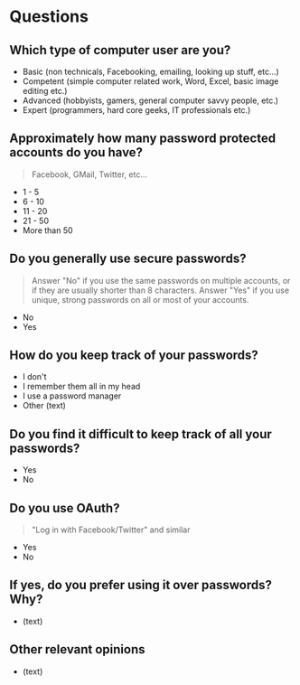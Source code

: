# Questions

## Which type of computer user are you?

- Basic (non technicals, Facebooking, emailing, looking up stuff, etc...)
- Competent (simple computer related work, Word, Excel, basic image editing etc.)
- Advanced (hobbyists, gamers, general computer savvy people, etc.)
- Expert (programmers, hard core geeks, IT professionals etc.)

## Approximately how many password protected accounts do you have?

> Facebook, GMail, Twitter, etc...

- 1 - 5
- 6 - 10
- 11 - 20
- 21 - 50
- More than 50

## Do you generally use secure passwords?

> Answer "No" if you use the same passwords on multiple accounts, or if they are usually
> shorter than 8 characters. Answer "Yes" if you use unique, strong passwords on all or most of
> your accounts.

- No
- Yes

## How do you keep track of your passwords?

- I don't
- I remember them all in my head
- I use a password manager
- Other (text)

## Do you find it difficult to keep track of all your passwords?

- Yes
- No

## Do you use OAuth?

> "Log in with Facebook/Twitter" and similar

- Yes
- No

## If yes, do you prefer using it over passwords? Why?

- (text)

## Other relevant opinions

- (text)
